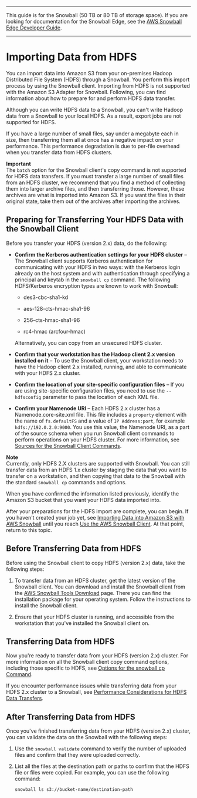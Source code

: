 --------

This guide is for the Snowball \(50 TB or 80 TB of storage space\)\. If you are looking for documentation for the Snowball Edge, see the [AWS Snowball Edge Developer Guide](http://docs.aws.amazon.com/snowball/latest/developer-guide/whatisedge.html)\.

--------

# Importing Data from HDFS<a name="importing-hdfs"></a>

You can import data into Amazon S3 from your on\-premises Hadoop Distributed File System \(HDFS\) through a Snowball\. You perform this import process by using the Snowball client\. Importing from HDFS is not supported with the Amazon S3 Adapter for Snowball\. Following, you can find information about how to prepare for and perform HDFS data transfer\.

Although you can write HDFS data to a Snowball, you can't write Hadoop data from a Snowball to your local HDFS\. As a result, export jobs are not supported for HDFS\.

If you have a large number of small files, say under a megabyte each in size, then transferring them all at once has a negative impact on your performance\. This performance degradation is due to per\-file overhead when you transfer data from HDFS clusters\.

**Important**  
The `batch` option for the Snowball client's copy command is not supported for HDFS data transfers\. If you must transfer a large number of small files from an HDFS cluster, we recommend that you find a method of collecting them into larger archive files, and then transferring those\. However, these archives are what is imported into Amazon S3\. If you want the files in their original state, take them out of the archives after importing the archives\.

## Preparing for Transferring Your HDFS Data with the Snowball Client<a name="preparing-hdfs"></a>

Before you transfer your HDFS \(version 2\.x\) data, do the following:

+ **Confirm the Kerberos authentication settings for your HDFS cluster** – The Snowball client supports Kerberos authentication for communicating with your HDFS in two ways: with the Kerberos login already on the host system and with authentication through specifying a principal and keytab in the `snowball cp` command\. The following HDFS/Kerberos encryption types are known to work with Snowball:

  + des3\-cbc\-sha1\-kd

  + aes\-128\-cts\-hmac\-sha1\-96

  + 256\-cts\-hmac\-sha1\-96

  + rc4\-hmac \(arcfour\-hmac\)

  Alternatively, you can copy from an unsecured HDFS cluster\.

+ **Confirm that your workstation has the Hadoop client 2\.x version installed on it** – To use the Snowball client, your workstation needs to have the Hadoop client 2\.x installed, running, and able to communicate with your HDFS 2\.x cluster\.

+ **Confirm the location of your site\-specific configuration files** – If you are using site\-specific configuration files, you need to use the `--hdfsconfig` parameter to pass the location of each XML file\.

+ **Confirm your Namenode URI** – Each HDFS 2\.x cluster has a Namenode\.core\-site\.xml file\. This file includes a `property` element with the name of `fs.defaultFS` and a value of `IP Address:port`, for example `hdfs://192.0.2.0:9000`\. You use this value, the Namenode URI, as a part of the source schema when you run Snowball client commands to perform operations on your HDFS cluster\. For more information, see [Sources for the Snowball Client Commands](using-client.md#client-source-schemas)\.

**Note**  
Currently, only HDFS 2\.X clusters are supported with Snowball\. You can still transfer data from an HDFS 1\.x cluster by staging the data that you want to transfer on a workstation, and then copying that data to the Snowball with the standard `snowball cp` commands and options\.

When you have confirmed the information listed previously, identify the Amazon S3 bucket that you want your HDFS data imported into\.

After your preparations for the HDFS import are complete, you can begin\. If you haven't created your job yet, see [Importing Data into Amazon S3 with AWS Snowball](create-import-job-steps.md) until you reach [Use the AWS Snowball Client](transfer-data.md#transferthroughclient)\. At that point, return to this topic\.

## Before Transferring Data from HDFS<a name="beforehdfs"></a>

Before using the Snowball client to copy HDFS \(version 2\.x\) data, take the following steps:

1. To transfer data from an HDFS cluster, get the latest version of the Snowball client\. You can download and install the Snowball client from the [AWS Snowball Tools Download](http://aws.amazon.com/snowball/tools) page\. There you can find the installation package for your operating system\. Follow the instructions to install the Snowball client\.

1. Ensure that your HDFS cluster is running, and accessible from the workstation that you've installed the Snowball client on\.

## Transferring Data from HDFS<a name="transferhdfs"></a>

Now you're ready to transfer data from your HDFS \(version 2\.x\) cluster\. For more information on all the Snowball client copy command options, including those specific to HDFS, see [Options for the snowball cp Command](copy-command-reference.md)\.

If you encounter performance issues while transferring data from your HDFS 2\.x cluster to a Snowball, see [Performance Considerations for HDFS Data Transfers](performance.md#hdfs-performance)\.

## After Transferring Data from HDFS<a name="afterhdfs"></a>

Once you've finished transferring data from your HDFS \(version 2\.x\) cluster, you can validate the data on the Snowball with the following steps:

1. Use the `snowball validate` command to verify the number of uploaded files and confirm that they were uploaded correctly\. 

1. List all the files at the destination path or paths to confirm that the HDFS file or files were copied\. For example, you can use the following command:

   ```
   snowball ls s3://bucket-name/destination-path
   ```
